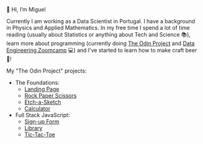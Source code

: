 👋 Hi, I’m Miguel

Currently I am working as a Data Scientist in Portugal. I have a background in Physics and Applied Mathematics. 
In my free time I spend a lot of time reading (usually about Statistics or anything about Tech and Science :books:), learn more about programming (currently doing [The Odin Project](https://www.theodinproject.com) and [Data Engineering Zoomcamp](https://github.com/DataTalksClub/data-engineering-zoomcamp) :computer:) and I've started to learn how to make craft beer :beer:!


My "The Odin Project" projects:

- The Foundations:
    - [Landing Page](https://mvazramos.github.io/landing-page/)
    - [Rock Paper Scissors](https://mvazramos.github.io/rock-paper-scissors/)   
    - [Etch-a-Sketch](https://mvazramos.github.io/etch-a-sketch/)
    - [Calculator](https://mvazramos.github.io/calculator-top/)
- Full Stack JavaScript:
    - [Sign-up Form](https://mvazramos.github.io/signup-form-top/)   
    - [Library](https://mvazramos.github.io/top-library/)
    - [Tic-Tac-Toe](https://mvazramos.github.io/top-tictactoe/)



    
    
<!--- 👀 I’m interested in ...
- 🌱 I’m currently learning ...
- 💞️ I’m looking to collaborate on ...
- 📫 How to reach me ...
--->

<!---
mvazramos/mvazramos is a ✨ special ✨ repository because its `README.md` (this file) appears on your GitHub profile.
You can click the Preview link to take a look at your changes.
--->


